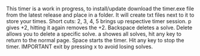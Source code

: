 This timer is a work in progress, to install/update download the timer.exe file from the latest release and place in a folder. It will create txt files next to it to store your times.
Short cuts: 2, 3, 4, 5 brings up respective timer session. p gives +2, hitting it again removes the +2. Backspace deletes a solve. Delete allows you to delete a specific solve. a showes all solves, hit any key to return to the normal page. Space starts the timer. Hit any key to stop the timer.
IMPORTANT exit by pressing x to avoid losing solves.
